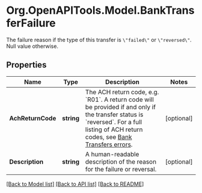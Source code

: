# Org.OpenAPITools.Model.BankTransferFailure
The failure reason if the type of this transfer is `\"failed\"` or `\"reversed\"`. Null value otherwise.

## Properties

Name | Type | Description | Notes
------------ | ------------- | ------------- | -------------
**AchReturnCode** | **string** | The ACH return code, e.g. &#x60;R01&#x60;.  A return code will be provided if and only if the transfer status is &#x60;reversed&#x60;. For a full listing of ACH return codes, see [Bank Transfers errors](https://plaid.com/docs/errors/bank-transfers/#ach-return-codes). | [optional] 
**Description** | **string** | A human-readable description of the reason for the failure or reversal. | [optional] 

[[Back to Model list]](../README.md#documentation-for-models) [[Back to API list]](../README.md#documentation-for-api-endpoints) [[Back to README]](../README.md)

